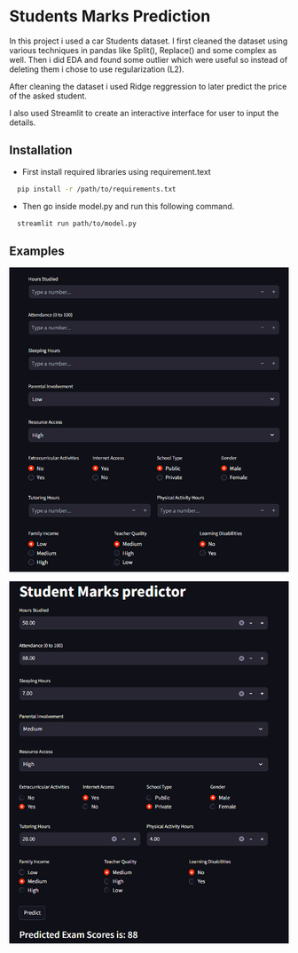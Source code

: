 
# Students Marks Prediction

In this project i used a car Students dataset. I first cleaned the dataset using various techniques in pandas like Split(), Replace() and some complex as well. Then i did EDA and found some outlier which were useful so instead of deleting them i chose to use regularization (L2).

After cleaning the dataset i used Ridge reggression to later predict the price of the asked student.

I also used Streamlit to create an interactive interface for user to input the details.

 




## Installation

- First install required libraries using requirement.text

```bash
  pip install -r /path/to/requirements.txt
```

- Then go inside model.py and run this following command.

```bash
  streamlit run path/to/model.py
```


## Examples

![alt text](https://github.com/Anas484/Students_Marks_Prediction/blob/main/s1.png)

![alt text](https://github.com/Anas484/Students_Marks_Prediction/blob/main/s2.png)



